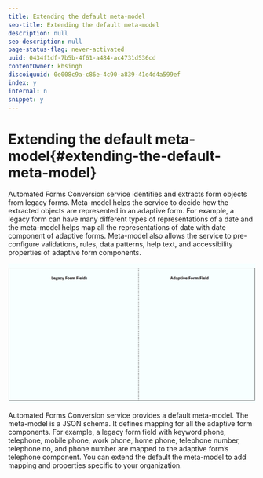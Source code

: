 ```yaml
---
title: Extending the default meta-model
seo-title: Extending the default meta-model
description: null
seo-description: null
page-status-flag: never-activated
uuid: 0434f1df-7b5b-4f61-a484-ac4731d536cd
contentOwner: khsingh
discoiquuid: 0e008c9a-c86e-4c90-a839-41e4d4a599ef
index: y
internal: n
snippet: y
---
```


# Extending the default meta-model{#extending-the-default-meta-model}

Automated Forms Conversion service identifies and extracts form objects from legacy forms. Meta-model helps the service to decide how the extracted objects are represented in an adaptive form. For example, a legacy form can have many different types of representations of a date and the meta-model helps map all the representations of date with date component of adaptive forms. Meta-model also allows the service to pre-configure validations, rules, data patterns, help text, and accessibility properties of adaptive form components.

![](assets/meta-model.gif)

Automated Forms Conversion service provides a default meta-model. The meta-model is a JSON schema. It defines mapping for all the adaptive form components. For example, a legacy form field with keyword phone, telephone, mobile phone, work phone, home phone, telephone number, telephone no, and phone number are mapped to the adaptive form’s telephone component. You can extend the default the meta-model to add mapping and properties specific to your organization.
